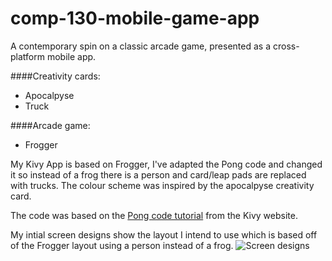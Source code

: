 # comp-130-mobile-game-app
A contemporary spin on a classic arcade game, presented as a cross-platform mobile app.

####Creativity cards: 
* Apocalpyse  
* Truck  

####Arcade game: 
* Frogger

My Kivy App is based on Frogger, I've adapted the Pong code and changed it so instead of a frog there is a person and card/leap pads are replaced with trucks. The colour scheme was inspired by the apocalpyse creativity card.

The code was based on the [Pong code tutorial](https://kivy.org/docs/tutorials/pong.html) from the Kivy website.

My intial screen designs show the layout I intend to use which is based off of the Frogger layout using a person instead of a frog.
![Screen designs](https://raw.githubusercontent.com/MaddieK19/comp-130-mobile-game-app/master/Screen%20designs.png)
